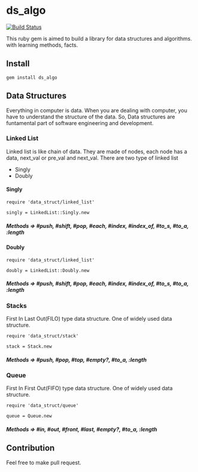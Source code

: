 # ds_algo
 [![Build Status](https://travis-ci.com/imhtapm/ds_algo.svg?branch=master)](https://travis-ci.com/imhtapm/ds_algo)

This ruby gem is aimed to build a library for data structures and algorithms. with learning methods, facts.

## Install

```
gem install ds_algo
```

## Data Structures

Everything in computer is data. When you are dealing with computer, you have to understand the structure of the data. So, Data structures are funtamental part of software engineering and development.

### Linked List
Linked list is like chain of data. They are made of nodes, each node has a data, next_val or pre_val and next_val.
There are two type of linked list 
- Singly
- Doubly

#### Singly

```
require 'data_struct/linked_list'

singly = LinkedList::Singly.new
```
##### Methods => #push, #shift, #pop, #each, #index, #index_of, #to_s, #to_a, :length

#### Doubly

```
require 'data_struct/linked_list'

doubly = LinkedList::Doubly.new
```
##### Methods => #push, #shift, #pop, #each, #index, #index_of, #to_s, #to_a, :length

### Stacks
First In Last Out(FILO) type data structure. One of widely used data structure. 

```
require 'data_struct/stack'

stack = Stack.new
```
##### Methods => #push, #pop, #top, #empty?, #to_a, :length

### Queue
First In First Out(FIFO) type data structure. One of widely used data structure. 

```
require 'data_struct/queue'

queue = Queue.new
```
##### Methods => #in, #out, #front, #last, #empty?,  #to_a, :length

## Contribution
Feel free to make pull request. 


